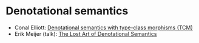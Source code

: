 # Denotational semantics

  * Conal Elliott: [Denotational semantics with type-class morphisms (TCM)](http://conal.net/papers/type-class-morphisms)
  * Erik Meijer (talk): [The Lost Art of Denotational Semantics](https://www.youtube.com/watch?v=pQyH0p-XJzE)

